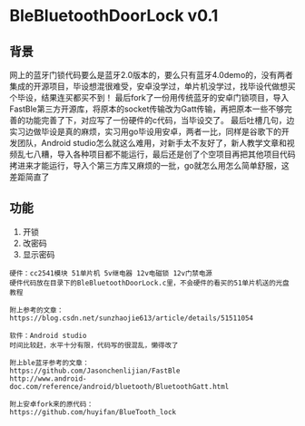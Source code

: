 # BleBluetoothDoorLock v0.1

## 背景
网上的蓝牙门锁代码要么是蓝牙2.0版本的，要么只有蓝牙4.0demo的，没有两者集成的开源项目，毕设想混很难受，安卓没学过，单片机没学过，找毕设代做想买个毕设，结果连买都买不到！
最后fork了一份用传统蓝牙的安卓门锁项目，导入FastBle第三方开源库，将原本的socket传输改为Gatt传输，再把原本一些不够完善的功能完善了下，对应写了一份硬件的c代码，当毕设交了。
最后吐槽几句，边实习边做毕设是真的麻烦，实习用go毕设用安卓，两者一比，同样是谷歌下的开发团队，Android studio怎么就这么难用，对新手太不友好了，新人教学文章和视频乱七八糟，导入各种项目都不能运行，最后还是创了个空项目再把其他项目代码拷进来才能运行，导入个第三方库又麻烦的一批，go就怎么用怎么简单舒服，这差距简直了

## 功能

1. 开锁
2. 改密码
3. 显示密码


```
硬件：cc2541模块 51单片机 5v继电器 12v电磁锁 12v门禁电源
硬件代码放在目录下的BleBluetoothDoorLock.c里，不会硬件的看买的51单片机送的光盘教程

附上参考的文章：
https://blog.csdn.net/sunzhaojie613/article/details/51511054
```
```
软件：Android studio
时间比较赶，水平十分有限，代码写的很混乱，懒得改了

附上ble蓝牙参考的文章：
https://github.com/Jasonchenlijian/FastBle
http://www.android-doc.com/reference/android/bluetooth/BluetoothGatt.html

附上安卓fork来的原代码：
https://github.com/huyifan/BlueTooth_lock


```